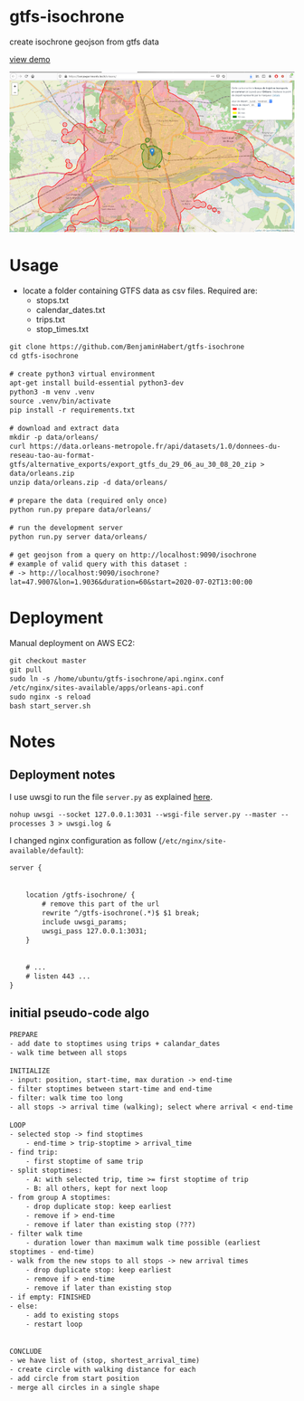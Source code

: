 # gtfs-isochrone

create isochrone geojson from gtfs data

[view demo](https://benjexperiments.tech/orleans/)

![map of Orleans with isochrone shapes](screenshot.png)


# Usage

- locate a folder containing GTFS data as csv files. Required are:
    - stops.txt
    - calendar_dates.txt
    - trips.txt
    - stop_times.txt
    
```
git clone https://github.com/BenjaminHabert/gtfs-isochrone
cd gtfs-isochrone

# create python3 virtual environment
apt-get install build-essential python3-dev
python3 -m venv .venv
source .venv/bin/activate
pip install -r requirements.txt

# download and extract data
mkdir -p data/orleans/
curl https://data.orleans-metropole.fr/api/datasets/1.0/donnees-du-reseau-tao-au-format-gtfs/alternative_exports/export_gtfs_du_29_06_au_30_08_20_zip > data/orleans.zip
unzip data/orleans.zip -d data/orleans/

# prepare the data (required only once)
python run.py prepare data/orleans/

# run the development server
python run.py server data/orleans/

# get geojson from a query on http://localhost:9090/isochrone
# example of valid query with this dataset :
# -> http://localhost:9090/isochrone?lat=47.9007&lon=1.9036&duration=60&start=2020-07-02T13:00:00
```

# Deployment

Manual deployment on AWS EC2:

```
git checkout master
git pull
sudo ln -s /home/ubuntu/gtfs-isochrone/api.nginx.conf /etc/nginx/sites-available/apps/orleans-api.conf
sudo nginx -s reload
bash start_server.sh
```


# Notes


## Deployment notes


I use uwsgi to run the file `server.py` as explained [here](https://uwsgi-docs.readthedocs.io/en/latest/WSGIquickstart.html).

```
nohup uwsgi --socket 127.0.0.1:3031 --wsgi-file server.py --master --processes 3 > uwsgi.log &
```

I changed nginx configuration as follow (`/etc/nginx/site-available/default`):

```
server {


	location /gtfs-isochrone/ {
		# remove this part of the url
		rewrite ^/gtfs-isochrone(.*)$ $1 break;
		include uwsgi_params;
		uwsgi_pass 127.0.0.1:3031;
	}


    # ...
    # listen 443 ...
}
```


## initial pseudo-code algo

```
PREPARE
- add date to stoptimes using trips + calandar_dates
- walk time between all stops

INITIALIZE
- input: position, start-time, max duration -> end-time
- filter stoptimes between start-time and end-time
- filter: walk time too long
- all stops -> arrival time (walking); select where arrival < end-time

LOOP
- selected stop -> find stoptimes
    - end-time > trip-stoptime > arrival_time
- find trip:
    - first stoptime of same trip
- split stoptimes:
    - A: with selected trip, time >= first stoptime of trip
    - B: all others, kept for next loop
- from group A stoptimes:
    - drop duplicate stop: keep earliest
    - remove if > end-time
    - remove if later than existing stop (???)
- filter walk time
    - duration lower than maximum walk time possible (earliest stoptimes - end-time)
- walk from the new stops to all stops -> new arrival times
    - drop duplicate stop: keep earliest
    - remove if > end-time
    - remove if later than existing stop
- if empty: FINISHED
- else:
    - add to existing stops
    - restart loop


CONCLUDE
- we have list of (stop, shortest_arrival_time)
- create circle with walking distance for each
- add circle from start position
- merge all circles in a single shape
```
